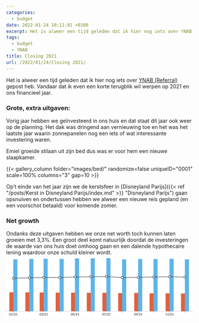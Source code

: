 ```yaml
---
categories:
  - budget
date: 2022-01-24 10:11:01 +0100
excerpt: Het is alweer een tijd geleden dat ik hier nog iets over YNAB gepost heb. Vandaar dat ik even een korte terugblik wil werpen op 2021 en ons financieel jaar.
tags:
  - budget
  - YNAB
title: Closing 2021
url: /2022/01/24/Closing 2021/
---
```


Het is alweer een tijd geleden dat ik hier nog iets over [YNAB (Referral)](https://ynab.com/referral/?ref=nK4-awM84GDPqxy7&utm_source=customer_referral) gepost heb. Vandaar dat ik even een korte terugblik wil werpen op 2021 en ons financieel jaar.

### Grote, extra uitgaven:
Vorig jaar hebben we geïnvesteerd in ons huis en dat staat dit jaar ook weer op de planning. Het dak was dringend aan vernieuwing toe en het was het laatste jaar waarin zonnepanelen nog een iets of wat interessante investering waren.

Emiel groeide stilaan uit zijn bed dus was er voor hem een nieuwe slaapkamer.

{{< gallery_column folder="images/bed/" randomize=false uniqueID="0001" scale=100% columns="3" gap=10 >}}

Op’t einde van het jaar zijn we de kerstsfeer in [Disneyland Parijs]({{< ref "/posts/Kerst in Disneyland Parijs/index.md" >}} "Disneyland Parijs") gaan opsnuiven en ondertussen hebben we alweer een nieuwe reis gepland (en een voorschot betaald) voor komende zomer.

### Net growth
Ondanks deze uitgaven hebben we onze net worth toch kunnen laten groeien met 3,3%. Een groot deel komt natuurlijk doordat de investeringen de waarde van ons huis doet omhoog gaan en een dalende hypothecaire lening waardoor onze schuld kleiner wordt.
![image](images/networth21.png)